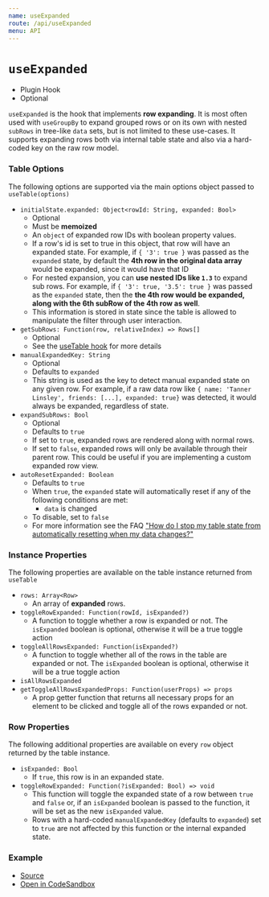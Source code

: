 ```yaml
---
name: useExpanded
route: /api/useExpanded
menu: API
---
```


# `useExpanded`

- Plugin Hook
- Optional

`useExpanded` is the hook that implements **row expanding**. It is most often used with `useGroupBy` to expand grouped rows or on its own with nested `subRows` in tree-like `data` sets, but is not limited to these use-cases. It supports expanding rows both via internal table state and also via a hard-coded key on the raw row model.

### Table Options

The following options are supported via the main options object passed to `useTable(options)`

- `initialState.expanded: Object<rowId: String, expanded: Bool>`
  - Optional
  - Must be **memoized**
  - An `object` of expanded row IDs with boolean property values.
  - If a row's id is set to true in this object, that row will have an expanded state. For example, if `{ '3': true }` was passed as the `expanded` state, by default the **4th row in the original data array** would be expanded, since it would have that ID
  - For nested expansion, you can **use nested IDs like `1.3`** to expand sub rows. For example, if `{ '3': true, '3.5': true }` was passed as the `expanded` state, then the **the 4th row would be expanded, along with the 6th subRow of the 4th row as well**.
  - This information is stored in state since the table is allowed to manipulate the filter through user interaction.
- `getSubRows: Function(row, relativeIndex) => Rows[]`
  - Optional
  - See the [useTable hook](./useTable.md#table-options) for more details
- `manualExpandedKey: String`
  - Optional
  - Defaults to `expanded`
  - This string is used as the key to detect manual expanded state on any given row. For example, if a raw data row like `{ name: 'Tanner Linsley', friends: [...], expanded: true}` was detected, it would always be expanded, regardless of state.
- `expandSubRows: Bool`
  - Optional
  - Defaults to `true`
  - If set to `true`, expanded rows are rendered along with normal rows.
  - If set to `false`, expanded rows will only be available through their parent row. This could be useful if you are implementing a custom expanded row view.
- `autoResetExpanded: Boolean`
  - Defaults to `true`
  - When `true`, the `expanded` state will automatically reset if any of the following conditions are met:
    - `data` is changed
  - To disable, set to `false`
  - For more information see the FAQ ["How do I stop my table state from automatically resetting when my data changes?"](../faq.md#how-do-i-stop-my-table-state-from-automatically-resetting-when-my-data-changes)

### Instance Properties

The following properties are available on the table instance returned from `useTable`

- `rows: Array<Row>`
  - An array of **expanded** rows.
- `toggleRowExpanded: Function(rowId, isExpanded?)`
  - A function to toggle whether a row is expanded or not. The `isExpanded` boolean is optional, otherwise it will be a true toggle action
- `toggleAllRowsExpanded: Function(isExpanded?)`
  - A function to toggle whether all of the rows in the table are expanded or not. The `isExpanded` boolean is optional, otherwise it will be a true toggle action
- `isAllRowsExpanded`
- `getToggleAllRowsExpandedProps: Function(userProps) => props`
  - A prop getter function that returns all necessary props for an element to be clicked and toggle all of the rows expanded or not.

### Row Properties

The following additional properties are available on every `row` object returned by the table instance.

- `isExpanded: Bool`
  - If `true`, this row is in an expanded state.
- `toggleRowExpanded: Function(?isExpanded: Bool) => void`
  - This function will toggle the expanded state of a row between `true` and `false` or, if an `isExpanded` boolean is passed to the function, it will be set as the new `isExpanded` value.
  - Rows with a hard-coded `manualExpandedKey` (defaults to `expanded`) set to `true` are not affected by this function or the internal expanded state.

### Example

- [Source](https://github.com/tannerlinsley/react-table/tree/master/examples/expanding)
- [Open in CodeSandbox](https://codesandbox.io/s/github/tannerlinsley/react-table/tree/master/examples/expanding)
